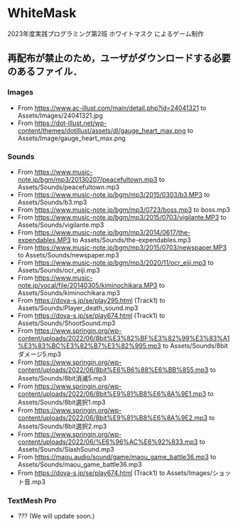 # WhiteMask
2023年度実践プログラミング第2班 ホワイトマスク によるゲーム制作

## 再配布が禁止のため，ユーザがダウンロードする必要のあるファイル．
### Images
- From https://www.ac-illust.com/main/detail.php?id=24041321 to Assets/Images/24041321.jpg
- From https://dot-illust.net/wp-content/themes/dotillust/assets/dl/gauge_heart_max.png to Assets/Image/gauge_heart_max.png

### Sounds
- From https://www.music-note.jp/bgm/mp3/20130207/peacefultown.mp3 to Assets/Sounds/peacefultown.mp3
- From https://www.music-note.jp/bgm/mp3/2015/0303/b3.MP3 to Assets/Sounds/b3.mp3
- From https://www.music-note.jp/bgm/mp3/0723/boss.mp3 to boss.mp3
- From https://www.music-note.jp/bgm/mp3/2015/0703/vigilante.MP3 to Assets/Sounds/vigilante.mp3
- From https://www.music-note.jp/bgm/mp3/2014/0617/the-expendables.MP3 to Assets/Sounds/the-expendables.mp3
- From https://www.music-note.jp/bgm/mp3/2015/0703/newspaper.MP3 to Assets/Sounds/newspaper.mp3
- From https://www.music-note.jp/bgm/mp3/2020/11/ocr_eiji.mp3 to Assets/Sounds/ocr_eiji.mp3
- From https://www.music-note.jp/vocal/file/20140305/kiminochikara.MP3 to Assets/Sounds/kiminochikara.mp3
- From https://dova-s.jp/se/play295.html (Track1) to Assets/Sounds/Player_death_sound.mp3
- From https://dova-s.jp/se/play674.html (Track1) to Assets/Sounds/ShootSound.mp3
- From https://www.springin.org/wp-content/uploads/2022/06/8bit%E3%82%BF%E3%82%99%E3%83%A1%E3%83%BC%E3%82%B7%E3%82%995.mp3 to Assets/Sounds/8bitダメージ5.mp3
- From https://www.springin.org/wp-content/uploads/2022/06/8bit%E6%B6%88%E6%BB%855.mp3 to Assets/Sounds/8bit消滅5.mp3
- From https://www.springin.org/wp-content/uploads/2022/06/8bit%E9%81%B8%E6%8A%9E1.mp3 to Assets/Sounds/8bit選択1.mp3
- From https://www.springin.org/wp-content/uploads/2022/06/8bit%E9%81%B8%E6%8A%9E2.mp3 to Assets/Sounds/8bit選択2.mp3
- From https://www.springin.org/wp-content/uploads/2022/06/%E6%96%AC%E6%92%833.mp3 to Assets/Sounds/SlashSound.mp3
- From https://maou.audio/sound/game/maou_game_battle36.mp3 to Assets/Sounds/maou_game_battle36.mp3
- From https://dova-s.jp/se/play674.html (Track1) to Assets/Images/ショット音.mp3

### TextMesh Pro
- ??? (We will update soon.)
